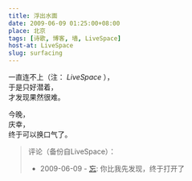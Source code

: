 ```yaml
---
title: 浮出水面
date: 2009-06-09 01:25:00+08:00
place: 北京
tags: [诗歌, 博客, 墙, LiveSpace]
host-at: LiveSpace
slug: surfacing
---
```

一直连不上（注： *LiveSpace* ），<br>
于是只好潜着，<br>
才发现果然很难。<br>

今晚，<br>
庆幸，<br>
终于可以换口气了。

> 评论（备份自LiveSpace）：
> 
> * 2009-06-09 - [忘](http://cid-a81ae1a5bc74237c.profile.live.com/): 你比我先发现，终于打开了
